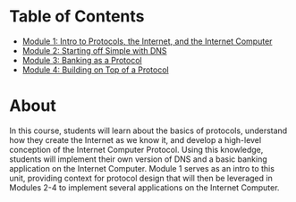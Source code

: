 # Table of Contents
- [Module 1: Intro to Protocols, the Internet, and the Internet Computer](module-1.md)
- [Module 2: Starting off Simple with DNS](./dns)
- [Module 3: Banking as a Protocol](./bank)
- [Module 4: Building on Top of a Protocol](./bank#module-4-building-on-top-of-a-protocol)

# About
In this course, students will learn about the basics of protocols, understand how they create the Internet as we know it, and develop a high-level conception of the Internet Computer Protocol. Using this knowledge, students will implement their own version of DNS and a basic banking application on the Internet Computer. Module 1 serves as an intro to this unit, providing context for protocol design that will then be leveraged in Modules 2-4 to implement several applications on the Internet Computer.